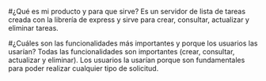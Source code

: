 #¿Qué es mi producto y para que sirve?
Es un servidor de lista de tareas creada con la librería de express y sirve para crear, consultar, actualizar y eliminar tareas.

#¿Cuáles son las funcionalidades más importantes y porque los usuarios las usarían?
Todas las funcionalidades son importantes (crear, consultar, actualizar y eliminar).
Los usuarios la usarían porque son fundamentales para poder realizar cualquier tipo de solicitud.
